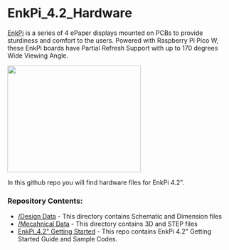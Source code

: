 # EnkPi_4.2_Hardware
[EnkPi](https://shop.sb-components.co.uk/products/enkpi?variant=40474297434195) is a series of 4 ePaper displays mounted on PCBs to provide sturdiness and comfort to the users.
Powered with Raspberry Pi Pico W, these EnkPi boards have Partial Refresh Support with up to 170 degrees Wide Viewing Angle. 

<img src="https://github.com/sbcshop/EnkPi_4.2_Software/raw/main/images/EnkPi_4_2.jpg" width="300" height="240">


In this github repo you will find hardware files for EnkPi 4.2".

### Repository Contents:
  - [/Design Data](https://github.com/sbcshop/EnkPi_4.2_Hardware/tree/main/Design%20Data) - This directory contains Schematic and Dimension files
  - [/Mecahnical Data](https://github.com/sbcshop/EnkPi_4.2_Hardware/tree/main/Mechanical%20Data) - This directory contains 3D and STEP files
  - [EnkPi_4.2" Getting Started](https://github.com/sbcshop/EnkPi_4.2_Software) - This repo contains EnkPi 4.2" Getting Started Guide and Sample Codes.

